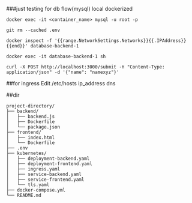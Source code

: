 ###just testing for db flow(mysql) local dockerized


`docker exec -it <container_name> mysql -u root -p`


`git rm --cached .env`

`docker inspect -f '{{range.NetworkSettings.Networks}}{{.IPAddress}}{{end}}' database-backend-1`

`docker exec -it database-backend-1 sh`

`curl -X POST http://localhost:3000/submit -H "Content-Type: application/json" -d '{"name": "namexyz"}'`


##for ingress
Edit /etc/hosts
ip_address dns


##dir
```
project-directory/
├── backend/
│   ├── backend.js
│   ├── Dockerfile
│   └── package.json
├── frontend/
│   ├── index.html
│   └── Dockerfile
├── .env
├── kubernetes/
│   ├── deployment-backend.yaml
│   ├── deployment-frontend.yaml
│   ├── ingress.yaml
│   ├── service-backend.yaml
│   ├── service-frontend.yaml
│   └── tls.yaml
├── docker-compose.yml
└── README.md
```